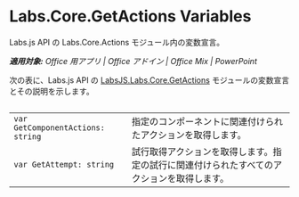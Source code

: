 
# <a name="labs.core.getactions-variables"></a>Labs.Core.GetActions Variables
Labs.js API の Labs.Core.Actions モジュール内の変数宣言。

 _**適用対象:** Office 用アプリ | Office アドイン | Office Mix | PowerPoint_

次の表に、Labs.js API の [LabsJS.Labs.Core.GetActions](../../reference/office-mix/labsjs.labs.core.getactions.md) モジュールの変数宣言とその説明を示します。

## 


|||
|:-----|:-----|
| `var GetComponentActions: string`|指定のコンポーネントに関連付けられたアクションを取得します。|
| `var GetAttempt: string`|試行取得アクションを取得します。指定の試行に関連付けられたすべてのアクションを取得します。|
